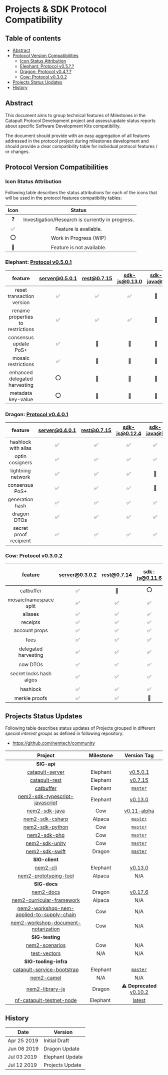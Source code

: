 # Projects & SDK Protocol Compatibility

## Table of contents

- [Abstract](#abstract)
- [Protocol Version Compatibilities](#protocol-version-compatibilities)
  - [Icon Status Attribution](#icon-status-attribution)
  - [Elephant: Protocol v0.5.?.?](#elephant-protocol-v05)
  - [Dragon: Protocol v0.4.?.?](#dragon-protocol-v04)
  - [Cow: Protocol v0.3.0.2](#cow-protocol-v0302)
- [Projects Status Updates](#projects-status-updates)
- [History](#history)	

## Abstract

This document aims to group technical features of Milestones in the Catapult Protocol Development project and assess/update status reports about specific Software Development Kits compatibility.

The document should provide with an easy aggregation of all features addressed in the protocol project during milestones development and should provide a clear compatibility table for individual protocol features / or changes.

## Protocol Version Compatibilities

### Icon Status Attribution

Following table describes the status attributions for each of the icons that will be used in the protocol features compatibility tables:

| Icon | Status |
| :-: | :-: |
| :question: | Investigation/Research is currently in progress. |
| :white_check_mark: | Feature is available. |
| :o: | Work in Progress (WIP) |
| :stop_sign: | Feature is not available. |

### Elephant: [Protocol v0.5.0.1][server-0501]

| feature | [server@0.5.0.1][server-0501] | [rest@0.7.15][rest-0715] | [sdk-js@0.13.0][sdk-ts-0130] | [sdk-java@?][sdk-java] | [sdk-python@?][sdk-python] | [sdk-unity@?][sdk-unity] | [sdk-php@?][sdk-php] | [sdk-swift@?][sdk-swift] |
| :-: | :-: | :-: | :-: | :-: | :-: | :-: | :-: | :-: |
| reset transaction version | :white_check_mark:  | :white_check_mark:  | :white_check_mark:  | :stop_sign:  | :stop_sign: | :stop_sign: | :stop_sign: | :stop_sign: |
| rename properties to restrictions | :white_check_mark:  | :white_check_mark:  | :white_check_mark:  | :stop_sign:  | :stop_sign: | :stop_sign: | :stop_sign: | :stop_sign: |
| consensus update PoS+ | :white_check_mark:  | :stop_sign:  | :stop_sign:  | :stop_sign:  | :stop_sign: | :stop_sign: | :stop_sign: | :stop_sign: |
| mosaic restrictions| :white_check_mark:  | :stop_sign:  | :stop_sign:  | :stop_sign:  | :stop_sign: | :stop_sign: | :stop_sign: | :stop_sign: |
| enhanced delegated harvesting | :o:  | :stop_sign:  | :stop_sign:  | :stop_sign:  | :stop_sign: | :stop_sign: | :stop_sign: | :stop_sign: |
| metadata key-value| :o:  | :stop_sign:  | :stop_sign:  | :stop_sign:  | :stop_sign: | :stop_sign: | :stop_sign: | :stop_sign: |

### Dragon: [Protocol v0.4.0.1][server-0401]

| feature | [server@0.4.0.1][server-0401] | [rest@0.7.15][rest-0715] | [sdk-js@0.12.4][sdk-ts-0124] | [sdk-java@?][sdk-java] | [sdk-python@?][sdk-python] | [sdk-unity@?][sdk-unity] | [sdk-php@?][sdk-php] | [sdk-swift@?][sdk-swift] |
| :-: | :-: | :-: | :-: | :-: | :-: | :-: | :-: | :-: |
| hashlock with alias | :white_check_mark:  | :white_check_mark:  | :white_check_mark:  | :white_check_mark:  | :stop_sign: | :stop_sign: | :stop_sign: | :stop_sign: |
| optin cosigners | :white_check_mark: | :white_check_mark:  | :white_check_mark:  | :white_check_mark:  | :stop_sign: | :stop_sign: | :stop_sign: | :stop_sign: |
| lightning network | :white_check_mark:  | :white_check_mark:  | :white_check_mark:  | :stop_sign:  | :stop_sign: | :stop_sign: | :stop_sign: | :stop_sign: |
| consensus PoS+ | :white_check_mark:  | :white_check_mark:  | :white_check_mark:  | :stop_sign:  | :stop_sign: | :stop_sign: | :stop_sign: | :stop_sign: |
| generation hash | :white_check_mark:  | :white_check_mark:  | :white_check_mark:  | :white_check_mark:  | :stop_sign: | :stop_sign: | :stop_sign: | :stop_sign: |
| dragon DTOs | :white_check_mark:  | :white_check_mark:  | :white_check_mark:  | :white_check_mark:  | :stop_sign: | :stop_sign: | :stop_sign: | :stop_sign: |
| secret proof recipient | :white_check_mark:  | :white_check_mark:  | :white_check_mark:  | :white_check_mark:  | :stop_sign: | :stop_sign: | :stop_sign: | :stop_sign: |

### Cow: [Protocol v0.3.0.2][server-0302]

| feature | [server@0.3.0.2][server-0302] | [rest@0.7.14][rest-0714] | [sdk-js@0.11.6][sdk-ts-0116] | [sdk-java@0.11-alpha][sdk-java-0110] | [sdk-python@?][sdk-python] | [sdk-unity@?][sdk-unity] | [sdk-php@?][sdk-php] | [sdk-swift@?][sdk-swift] |
| :-: | :-: | :-: | :-: | :-: | :-: | :-: | :-: | :-: |
| catbuffer | :white_check_mark:  | :stop_sign:  | :o:  |  :white_check_mark: | :stop_sign: | :stop_sign: | :stop_sign: | :stop_sign: |
| mosaic/namespace split | :white_check_mark:  | :white_check_mark:  | :white_check_mark:  | :white_check_mark:  | :white_check_mark: | :stop_sign: | :stop_sign: | :stop_sign: |
| aliases | :white_check_mark:  | :white_check_mark:  | :white_check_mark:  | :white_check_mark:  | :white_check_mark: | :stop_sign: | :stop_sign: | :stop_sign: |
| receipts | :white_check_mark:  | :white_check_mark:  | :white_check_mark:  | :white_check_mark: | :stop_sign: | :stop_sign: | :stop_sign: | :stop_sign: |
| account props | :white_check_mark:  | :white_check_mark:  | :white_check_mark:  | :white_check_mark:  | :stop_sign: | :stop_sign: | :stop_sign: | :stop_sign: |
| fees | :white_check_mark:  | :white_check_mark:  | :white_check_mark:  | :white_check_mark: | :o: | :stop_sign: | :stop_sign: | :stop_sign: |
| delegated harvesting | :white_check_mark:  | :white_check_mark:  | :white_check_mark:  | :white_check_mark:  | :stop_sign: | :stop_sign: | :stop_sign: | :stop_sign: |
| cow DTOs | :white_check_mark:  | :white_check_mark:  | :white_check_mark:  | :white_check_mark:  |  :o: | :stop_sign: | :stop_sign: | :stop_sign: |
| secret locks hash algos | :white_check_mark:  | :white_check_mark:  | :white_check_mark:  | :white_check_mark:  | :stop_sign: | :stop_sign: | :stop_sign: | :stop_sign: |
| hashlock | :white_check_mark:  | :white_check_mark:  | :white_check_mark:  | :white_check_mark:  | :o: | :stop_sign: | :stop_sign: | :stop_sign: |
| merkle proofs | :white_check_mark:  | :white_check_mark:  | :stop_sign:  | :stop_sign:  | :stop_sign: | :stop_sign: | :stop_sign: | :stop_sign: |

## Projects Status Updates

Following table describes status updates of Projects grouped in different _special interest groups_ as defined in following repository:

  - https://github.com/nemtech/community

| Project | Milestone | Version Tag |
| :-:  | :-: | :-: |
|**SIG-api** | | |
| [catapult-server][git-server] | Elephant | [v0.5.0.1][server-0501] |
| [catapult-rest][git-rest] | Elephant | [v0.7.15][rest-0715] |
| [catbuffer][git-catbuffer] | Elephant | [`master`][git-catbuffer] |
| [nem2-sdk-typescript-javascript][sdk-ts] | Elephant | [v0.13.0][sdk-ts-0130] |
| [nem2-sdk-java][sdk-java] | Cow | [v0.11-alpha][sdk-java-0110] |
| [nem2-sdk-csharp][sdk-csharp] | Alpaca | [`master`][sdk-csharp] |
| [nem2-sdk-python][sdk-python] | Cow | [`master`][sdk-python] |
| [nem2-sdk-php][sdk-php] | Cow | [`master`][sdk-php] |
| [nem2-sdk-unity][sdk-unity] | Cow | [`master`][sdk-unity] |
| [nem2-sdk-swift][sdk-swift] | Dragon | [`master`][sdk-swift] |
|**SIG-client** | | |
| [nem2-cli][git-cli] | Elephant | [v0.13.0][git-cli-0130] |
| [nem2-prototyping-tool][git-prototyping] | Alpaca | N/A | Depends on SDK update. |
|**SIG-docs** | | |
| [nem2-docs][git-docs] | Dragon | [v0.17.6][git-docs-0176] |
| [nem2-curricular-framework][git-curricular] | Alpaca | N/A|
| [nem2-workshop-nem-applied-to-supply-chain][workshop-supplychain] | Cow | N/A |
| [nem2-workshop-document-notarization][workshop-notary] | Cow |  N/A |
|**SIG-testing** | | |
| [nem2-scenarios][git-scenarios] | Cow | N/A |
| [test-vectors][test-vectors] | N/A | N/A |
|**SIG-tooling-infra** | | |
| [catapult-service-bootstrap][git-bootstrap] | Elephant | [`master`][git-bootstrap] |
| [nem2-camel][git-camel] | N/A | N/A |
| [nem2-library-js][git-library] | Dragon | :warning: **Deprecated** [v0.10.2][git-library-0102] |
| [nf-catapult-testnet-node][git-nf-testnet] | Elephant | [latest][git-nf-testnet] |

## History

| **Date**      | **Version**     |
| ------------- | --------------- |
| Apr 25 2019   | Initial Draft   |
| Jun 06 2019   | Dragon Update   |
| Jul 03 2019   | Elephant Update |
| Jul 12 2019   | Projects Update |

[server-0501]: https://github.com/nemtech/catapult-server/releases/tag/v0.5.0.1
[server-0401]: https://github.com/nemtech/catapult-server/releases/tag/v0.4.0.1
[server-0302]: https://github.com/nemtech/catapult-server/releases/tag/v0.3.0.2
[rest-0715]: https://github.com/nemtech/catapult-rest/releases/tag/v0.7.15
[rest-0714]: https://github.com/nemtech/catapult-rest/releases/tag/v0.7.14
[sdk-ts]: https://github.com/nemtech/nem2-sdk-typescript-javascript
[sdk-ts-0130]: https://github.com/nemtech/nem2-sdk-typescript-javascript/releases/tag/v0.13.0
[sdk-ts-0124]: https://github.com/nemtech/nem2-sdk-typescript-javascript/releases/tag/v0.12.4
[sdk-ts-0116]: https://github.com/nemtech/nem2-sdk-typescript-javascript/releases/tag/v0.11.6
[sdk-java]: https://github.com/nemtech/nem2-sdk-java
[sdk-java-0110]: https://github.com/nemtech/nem2-sdk-java/releases/tag/v0.11-alpha
[sdk-python]: https://gitlab.com/Alexhuszagh/nem2-sdk-python/tree/master
[sdk-unity]: #
[sdk-php]: https://github.com/VistResearch/nem2-sdk-php
[sdk-swift]: https://github.com/ryuta46/nem2-sdk-swift
[sdk-csharp]: https://github.com/nemtech/nem2-sdk-csharp
[git-server]: https://github.com/nemtech/catapult-server
[git-rest]: https://github.com/nemtech/catapult-rest
[git-catbuffer]: https://github.com/nemtech/catbuffer
[git-cli]: https://github.com/nemtech/nem2-cli
[git-cli-0130]: https://github.com/nemtech/nem2-cli/releases/tag/v0.13.0
[git-prototyping]: https://github.com/nemtech/nem2-prototyping-tool
[git-docs]: https://github.com/nemtech/nem2-docs
[git-docs-0176]: https://github.com/nemtech/nem2-docs/releases/tag/v0.17.6
[git-curricular]: https://github.com/nemtech/nem2-curricular-framework
[git-scenarios]: https://github.com/nemtech/nem2-scenarios
[git-bootstrap]: https://github.com/nemtech/catapult-service-bootstrap
[git-camel]: https://github.com/nemtech/nem2-camel
[git-nf-testnet]: https://github.com/nemfoundation/nf-catapult-testnet-node/tree/testnet-node
[git-library]: https://github.com/nemtech/nem2-library-js
[git-library-0102]: https://github.com/nemtech/nem2-library-js/releases/tag/v0.10.2
[test-vectors]: https://github.com/nemtech/test-vectors
[workshop-supplychain]: https://github.com/nemtech/nem2-workshop-nem-applied-to-supply-chain
[workshop-notary]: https://github.com/nemtech/nem2-workshop-document-notarization
